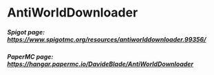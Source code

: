 # AntiWorldDownloader
##### Spigot page: https://www.spigotmc.org/resources/antiworlddownloader.99356/
##### PaperMC page: https://hangar.papermc.io/DavideBlade/AntiWorldDownloader
